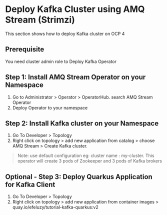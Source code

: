 # Deploy Kafka Cluster using AMQ Stream (Strimzi)

This section shows how to deploy Kafka cluster on OCP 4

## Prerequisite
You need cluster admin role to Deploy Kafka Operator

## Step 1: Install AMQ Stream Operator on your Namespace

1. Go to Administrator > Operator > OperatorHub. search AMQ Stream Operator
2. Deploy Operator to your namespace

## Step 2: Install Kafka cluster on your Namespace
1. Go To Developer > Topology
2. Right click on topology > add new application from catalog > choose AMQ Stream > Create Kafka cluster.
> Note: use default configuration eg: cluster name : my-cluster. This operator will create 3 pods of Zookeeper and 3 pods of Kafka brokers 

## Optional - Step 3: Deploy Quarkus Application for Kafka Client
1. Go To Developer > Topology
2. Right click on topology > add new application from container images > quay.io/efeluzy/tutorial-kafka-quarkus:v2

